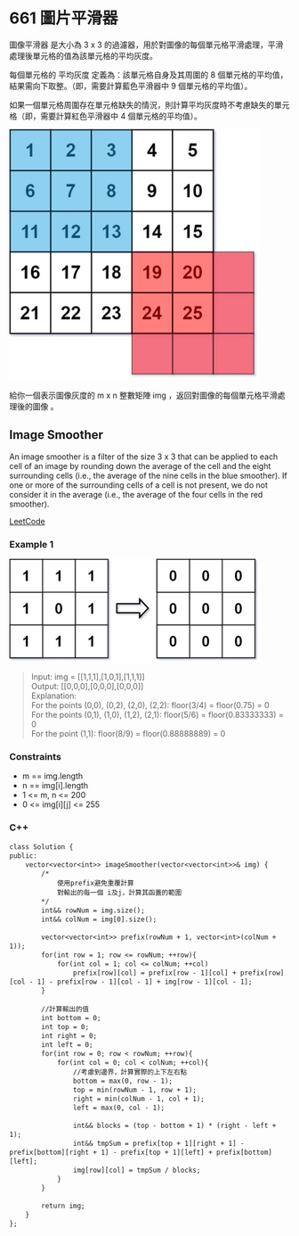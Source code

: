 # 661 圖片平滑器

圖像平滑器 是大小為 3 x 3 的過濾器，用於對圖像的每個單元格平滑處理，平滑處理後單元格的值為該單元格的平均灰度。

每個單元格的  平均灰度 定義為：該單元格自身及其周圍的 8 個單元格的平均值，結果需向下取整。（即，需要計算藍色平滑器中 9 個單元格的平均值）。

如果一個單元格周圍存在單元格缺失的情況，則計算平均灰度時不考慮缺失的單元格（即，需要計算紅色平滑器中 4 個單元格的平均值）。

<img src="img/661_1.jpg" width = "450"/>

給你一個表示圖像灰度的 m x n 整數矩陣 img ，返回對圖像的每個單元格平滑處理後的圖像 。

## Image Smoother

An image smoother is a filter of the size 3 x 3 that can be applied to each cell of an image by rounding down the average of the cell and the eight surrounding cells (i.e., the average of the nine cells in the blue smoother). If one or more of the surrounding cells of a cell is not present, we do not consider it in the average (i.e., the average of the four cells in the red smoother).

[LeetCode](https://leetcode.cn/problems/image-smoother/)

### Example 1

<img src="img/661_2.jpg" width = "450"/>


>Input: img = [[1,1,1],[1,0,1],[1,1,1]]  
Output: [[0,0,0],[0,0,0],[0,0,0]]  
Explanation:  
For the points (0,0), (0,2), (2,0), (2,2): floor(3/4) = floor(0.75) = 0  
For the points (0,1), (1,0), (1,2), (2,1): floor(5/6) = floor(0.83333333) = 0  
For the point (1,1): floor(8/9) = floor(0.88888889) = 0  


### Constraints

* m == img.length
* n == img[i].length
* 1 <= m, n <= 200
* 0 <= img[i][j] <= 255


### C++ 


```
class Solution {
public:
    vector<vector<int>> imageSmoother(vector<vector<int>>& img) {
        /*
            使用prefix避免重覆計算
            對輸出的每一個 i及j，計算其函蓋的範圍
        */
        int&& rowNum = img.size();
        int&& colNum = img[0].size();

        vector<vector<int>> prefix(rowNum + 1, vector<int>(colNum + 1));
        for(int row = 1; row <= rowNum; ++row){
            for(int col = 1; col <= colNum; ++col)
                prefix[row][col] = prefix[row - 1][col] + prefix[row][col - 1] - prefix[row - 1][col - 1] + img[row - 1][col - 1];
        }

        //計算輸出的值
        int bottom = 0;
        int top = 0;
        int right = 0;
        int left = 0;
        for(int row = 0; row < rowNum; ++row){
            for(int col = 0; col < colNum; ++col){
                //考慮到邊界，計算實際的上下左右點
                bottom = max(0, row - 1);
                top = min(rowNum - 1, row + 1);
                right = min(colNum - 1, col + 1);
                left = max(0, col - 1);

                int&& blocks = (top - bottom + 1) * (right - left + 1);
                int&& tmpSum = prefix[top + 1][right + 1] - prefix[bottom][right + 1] - prefix[top + 1][left] + prefix[bottom][left];
                img[row][col] = tmpSum / blocks;
            }
        }

        return img;
    }
};
```
